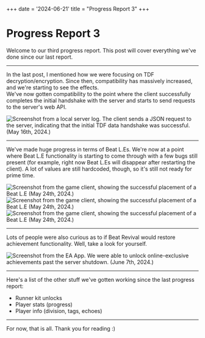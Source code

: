 +++
date = '2024-06-21'
title = "Progress Report 3"
+++

# Progress Report 3

Welcome to our third progress report. This post will cover everything we've done since our last report.

---

In the last post, I mentioned how we were focusing on TDF decryption/encryption. Since then, compatibility has massively increased, and we're starting to see the effects.  
We've now gotten compatibility to the point where the client successfully completes the initial handshake with the server and starts to send requests to the server's web API.

![Screenshot from a local server log. The client sends a JSON request to the server, indicating that the initial TDF data handshake was successful. (May 16th, 2024.)](https://i.postimg.cc/0jZSmyKB/serverlog.png)

---

We've made huge progress in terms of Beat L.Es. We're now at a point where Beat L.E functionality is starting to come through with a few bugs still present (for example, right now Beat L.Es will disappear after restarting the client). A lot of values are still hardcoded, though, so it's still not ready for prime time.  

![Screenshot from the game client, showing the successful placement of a Beat L.E (May 24th, 2024.)](https://i.postimg.cc/JnBZ4Lfd/Screenshot-20240621-163801.png)  
![Screenshot from the game client, showing the successful placement of a Beat L.E (May 24th, 2024.)](https://i.postimg.cc/vm463yZH/Screenshot-20240621-164024.png)  
![Screenshot from the game client, showing the successful placement of a Beat L.E (May 24th, 2024.)](https://i.postimg.cc/wxXRW0gJ/Screenshot-20240621-164135.png)

---

Lots of people were also curious as to if Beat Revival would restore achievement functionality. Well, take a look for yourself.  

![Screenshot from the EA App. We were able to unlock online-exclusive achievements past the server shutdown. (June 7th, 2024.)](https://i.postimg.cc/YqdFYdNr/image.png)

---

Here's a list of the other stuff we've gotten working since the last progress report:

- Runner kit unlocks
- Player stats (progress)
- Player info (division, tags, echoes)

---

For now, that is all. Thank you for reading :)
